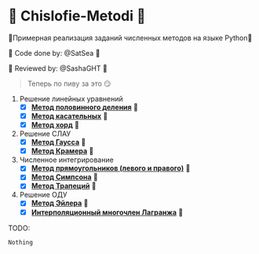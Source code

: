 # :dragon: Chislofie-Metodi :dragon:

:snake:Примерная реализация заданий численных методов на языке Python:snake:

:monkey: Code done by:  @SatSea :frog:

:panda_face: Reviewed by:  @SashaGHT :swan:

> Теперь по пиву за это 😏

1. Решение линейных уравнений
      - [x] [**Метод половинного деления**](Equation%20Solving/half_division_method.py) 🐌
      - [x] [**Метод касательных**](Equation%20Solving/tangent_method.py) 🐸
      - [x] [**Метод хорд**](Equation%20Solving/chord_method.py) :ant:
2. Решение СЛАУ
      - [x] [**Метод Гаусса**](Matrices%20Solving/Gaussian_elimination.py) 🐬
      - [x] [**Метод Крамера**](Matrices%20Solving/Cramer_rule.py) :penguin:
3. Численное интегрирование
      - [x] [**Метод прямоугольников (левого и правого)**](Integrals/Rectangle_method.py) :deer:
      - [x] [**Метод Симпсона**](Integrals/Simpsons_rule.py) :unicorn:
      - [x] [**Метод Трапеций**](Integrals/Trapezoidal_rule.py) :horse:
4. Решение ОДУ
      - [x] [**Метод Эйлера**](OEDs%20Solving/Euler_method.py) :elephant:
      - [x] [**Интерполяционный многочлен Лагранжа**](OEDs%20Solving/Lagrange_polynomial.py) :llama:

TODO:

    Nothing
